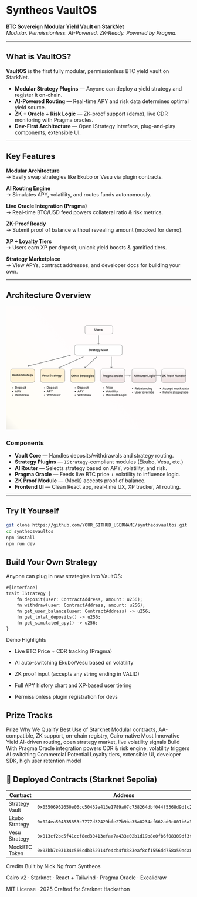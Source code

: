 #  Syntheos VaultOS

**BTC Sovereign Modular Yield Vault on StarkNet**  
_Modular. Permissionless. AI-Powered. ZK-Ready. Powered by Pragma._

---

##  What is VaultOS?

**VaultOS** is the first fully modular, permissionless BTC yield vault on StarkNet.

-  **Modular Strategy Plugins** — Anyone can deploy a yield strategy and register it on-chain.
-  **AI-Powered Routing** — Real-time APY and risk data determines optimal yield source.
-  **ZK + Oracle + Risk Logic** — ZK-proof support (demo), live CDR monitoring with Pragma oracles.
-  **Dev-First Architecture** — Open IStrategy interface, plug-and-play components, extensible UI.

---

##  Key Features

 **Modular Architecture**  
→ Easily swap strategies like Ekubo or Vesu via plugin contracts.

 **AI Routing Engine**  
→ Simulates APY, volatility, and routes funds autonomously.

 **Live Oracle Integration (Pragma)**  
→ Real-time BTC/USD feed powers collateral ratio & risk metrics.

 **ZK-Proof Ready**  
→ Submit proof of balance without revealing amount (mocked for demo).

 **XP + Loyalty Tiers**  
→ Users earn XP per deposit, unlock yield boosts & gamified tiers.

 **Strategy Marketplace**  
→ View APYs, contract addresses, and developer docs for building your own.

---

##  Architecture Overview

![VaultOS Architecture Diagram](./public/architecture.png)


### Components

-  **Vault Core** — Handles deposits/withdrawals and strategy routing.
-  **Strategy Plugins** — `IStrategy`-compliant modules (Ekubo, Vesu, etc.)
-  **AI Router** — Selects strategy based on APY, volatility, and risk.
-  **Pragma Oracle** — Feeds live BTC price + volatility to influence logic.
-  **ZK Proof Module** — (Mock) accepts proof of balance.
-  **Frontend UI** — Clean React app, real-time UX, XP tracker, AI routing.

---

##  Try It Yourself

```bash
git clone https://github.com/YOUR_GITHUB_USERNAME/syntheosvaultos.git
cd syntheosvaultos
npm install
npm run dev
```
##  Build Your Own Strategy
Anyone can plug in new strategies into VaultOS:

```
#[interface]
trait IStrategy {
    fn deposit(user: ContractAddress, amount: u256);
    fn withdraw(user: ContractAddress, amount: u256);
    fn get_user_balance(user: ContractAddress) -> u256;
    fn get_total_deposits() -> u256;
    fn get_simulated_apy() -> u256;
}
```
 Demo Highlights
- Live BTC Price + CDR tracking (Pragma)

- AI auto-switching Ekubo/Vesu based on volatility

- ZK proof input (accepts any string ending in VALID)

- Full APY history chart and XP-based user tiering

- Permissionless plugin registration for devs

## Prize Tracks
Prize	Why We Qualify
Best Use of Starknet	Modular contracts, AA-compatible, ZK support, on-chain registry, Cairo-native
Most Innovative Yield	AI-driven routing, open strategy market, live volatility signals
Build With Pragma	Oracle integration powers CDR & risk engine, volatility triggers AI switching
Commercial Potential	Loyalty tiers, extensible UI, developer SDK, high user retention model

## 🔗 Deployed Contracts (Starknet Sepolia)

| Contract         | Address                                                                 |
|------------------|-------------------------------------------------------------------------|
| Strategy Vault   | `0x05506962650e06cc50462e413e1789a07c738264dbf044f5368d9d1c279f30ac`    |
| Ekubo Strategy   | `0x024ea504835853c7777d32429bfe27b9ba35a0234af662ad0c001b6a38f80847`    |
| Vesu Strategy    | `0x013cf2bc5f41ccf8ed30413efaa7a433e02b1d19b8e0fb6f08309df3fa7a2509`    |
| MockBTC Token    | `0x03bb7c03134c566cdb352914fe4cb4f8383eaf8cf1556dd758a59ada849bb594`    |


Credits
Built by Nick Ng from Syntheos

Cairo v2 · Starknet · React + Tailwind · Pragma Oracle · Excalidraw

MIT License · 2025
Crafted for Starknet Hackathon 
